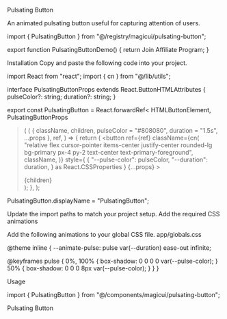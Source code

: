 Pulsating Button

An animated pulsating button useful for capturing attention of users.

import { PulsatingButton } from "@/registry/magicui/pulsating-button";
 
export function PulsatingButtonDemo() {
  return <PulsatingButton>Join Affiliate Program</PulsatingButton>;
}

Installation
Copy and paste the following code into your project.

import React from "react";
import { cn } from "@/lib/utils";
 
interface PulsatingButtonProps
  extends React.ButtonHTMLAttributes<HTMLButtonElement> {
  pulseColor?: string;
  duration?: string;
}
 
export const PulsatingButton = React.forwardRef<
  HTMLButtonElement,
  PulsatingButtonProps
>(
  (
    {
      className,
      children,
      pulseColor = "#808080",
      duration = "1.5s",
      ...props
    },
    ref,
  ) => {
    return (
      <button
        ref={ref}
        className={cn(
          "relative flex cursor-pointer items-center justify-center rounded-lg bg-primary px-4 py-2 text-center text-primary-foreground",
          className,
        )}
        style={
          {
            "--pulse-color": pulseColor,
            "--duration": duration,
          } as React.CSSProperties
        }
        {...props}
      >
        <div className="relative z-10">{children}</div>
        <div className="absolute left-1/2 top-1/2 size-full -translate-x-1/2 -translate-y-1/2 animate-pulse rounded-lg bg-inherit" />
      </button>
    );
  },
);
 
PulsatingButton.displayName = "PulsatingButton";

Update the import paths to match your project setup.
Add the required CSS animations

Add the following animations to your global CSS file.
app/globals.css

@theme inline {
  --animate-pulse: pulse var(--duration) ease-out infinite;
 
  @keyframes pulse {
    0%,
    100% {
      box-shadow: 0 0 0 0 var(--pulse-color);
    }
    50% {
      box-shadow: 0 0 0 8px var(--pulse-color);
    }
  }
}

Usage

import { PulsatingButton } from "@/components/magicui/pulsating-button";

<PulsatingButton>Pulsating Button</PulsatingButton>